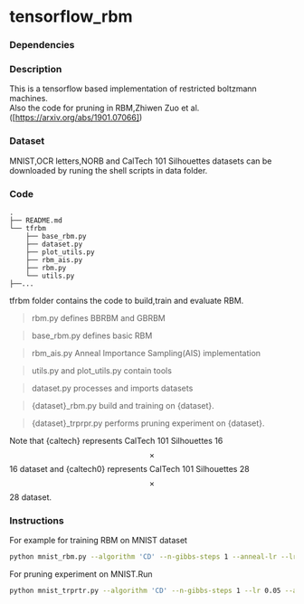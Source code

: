 # tensorflow_rbm

### Dependencies

### Description
This is a tensorflow based implementation of restricted boltzmann machines.
<br>
Also the code for pruning in RBM,Zhiwen Zuo et al.([https://arxiv.org/abs/1901.07066])
<br>

### Dataset
MNIST,OCR letters,NORB and CalTech 101 Silhouettes datasets can be downloaded by runing the shell scripts
in data folder.

### Code
```
.
├── README.md
└── tfrbm
    ├── base_rbm.py
    ├── dataset.py
    ├── plot_utils.py
    ├── rbm_ais.py
    ├── rbm.py
    └── utils.py
├──...

```
tfrbm folder contains the code to build,train and evaluate RBM.

>rbm.py defines BBRBM and GBRBM

>base_rbm.py defines basic RBM

>rbm_ais.py Anneal Importance Sampling(AIS) implementation

>utils.py and plot_utils.py contain tools 

>dataset.py processes and imports datasets

>{dataset}_rbm.py build and training on {dataset}.

>{dataset}_trprpr.py performs pruning experiment on {dataset}.

Note that {caltech} represents CalTech 101 Silhouettes 16 $$\times$$ 16 dataset and {caltech0} represents CalTech 101 Silhouettes 28 $$\times$$ 28 dataset.

### Instructions
For example for training RBM on MNIST dataset

```sh
python mnist_rbm.py --algorithm 'CD' --n-gibbs-steps 1 --anneal-lr --lr 0.05 --save-path='/documents/code/experiments/pruning_rbm/mnist/cd-25-500/' --n-hidden 500 --epochs 249
```

For pruning experiment on MNIST.Run

```sh
python mnist_trprtr.py --algorithm 'CD' --n-gibbs-steps 1 --lr 0.05 --anneal-lr --epochs 249  --save-path='/documents/code/experiments/pruning_rbm/mnist/cd-25-500/'
```

